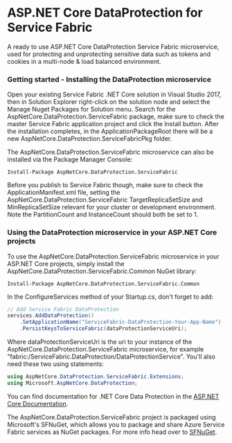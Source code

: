 ASP.NET Core DataProtection for Service Fabric
==============================================
A ready to use ASP.NET Core DataProtection Service Fabric microservice, used for protecting and unprotecting sensitive data such as tokens and cookies in a multi-node & load balanced environment.


### Getting started - Installing the DataProtection microservice

Open your existing Service Fabric .NET Core solution in Visual Studio 2017, then in Solution Explorer right-click on the solution node and select the Manage Nuget Packages for Solution menu. Search for the AspNetCore.DataProtection.ServiceFabric package, make sure to check the master Service Fabric application project and click the Install button. After the installation completes, in the ApplicationPackageRoot there will be a new AspNetCore.DataProtection.ServiceFabricPkg folder.

The AspNetCore.DataProtection.ServiceFabric microservice can also be installed via the Package Manager Console:

```
Install-Package AspNetCore.DataProtection.ServiceFabric
```

Before you publish to Service Fabric though, make sure to check the ApplicationManifest.xml file, setting the AspNetCore.DataProtection.ServiceFabric TargetReplicaSetSize and MinReplicaSetSize relevant for your cluster or development environment. Note the PartitionCount and InstanceCount should both be set to 1.


### Using the DataProtection microservice in your ASP.NET Core projects

To use the AspNetCore.DataProtection.ServiceFabric microservice in your ASP.NET Core projects, simply install the AspNetCore.DataProtection.ServiceFabric.Common NuGet library:

```
Install-Package AspNetCore.DataProtection.ServiceFabric.Common
```

In the ConfigureServices method of your Startup.cs, don't forget to add:

```csharp
// Add Service Fabric DataProtection
services.AddDataProtection()
    .SetApplicationName("ServiceFabric-DataProtection-Your-App-Name")
    .PersistKeysToServiceFabric(dataProtectionServiceUri);
```

Where dataProtectionServiceUri is the uri to your instance of the AspNetCore.DataProtection.ServiceFabric microservice, for example "fabric:/ServiceFabric.DataProtection/DataProtectionService".
You'll also need these two using statements:

```csharp
using AspNetCore.DataProtection.ServiceFabric.Extensions;
using Microsoft.AspNetCore.DataProtection;
```


You can find documentation for .NET Core Data Protection in the [ASP.NET Core Documentation](http://docs.asp.net/en/latest/security/data-protection/index.html).

The AspNetCore.DataProtection.ServiceFabric project is packaged using Microsoft's SFNuGet, which allows you to package and share Azure Service Fabric services as NuGet packages. For more info head over to [SFNuGet](https://github.com/Azure/SFNuGet).